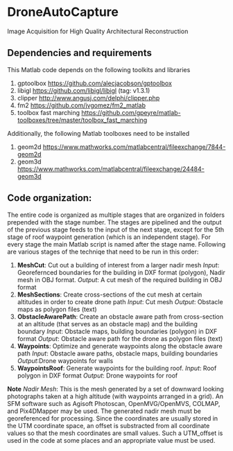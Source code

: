 # DroneAutoCapture
Image Acquisition for High Quality Architectural Reconstruction

## Dependencies and requirements
This Matlab code depends on the following toolkits and libraries
1. gptoolbox <https://github.com/alecjacobson/gptoolbox>
2. libigl <https://github.com/libigl/libigl> (tag: v1.3.1)
3. clipper <http://www.angusj.com/delphi/clipper.php>
4. fm2 <https://github.com/jvgomez/fm2_matlab>
5. toolbox fast marching <https://github.com/gpeyre/matlab-toolboxes/tree/master/toolbox_fast_marching>

Additionally, the following Matlab toolboxes need to be installed
1. geom2d <https://www.mathworks.com/matlabcentral/fileexchange/7844-geom2d>
2. geom3d <https://www.mathworks.com/matlabcentral/fileexchange/24484-geom3d>


## Code organization:
The entire code is organized as multiple stages that are organized in folders prepended with the stage number. The stages are pipelined and the output of the previous stage feeds to the input of the next stage, except for the 5th stage of roof waypoint generation (which is an independent stage). For every stage the main Matlab script is named after the stage name. Following are various stages of the techniqe that need to be run in this order:
1. **MeshCut**: Cut out a building of interest from a larger nadir mesh
*Input*: Georefernced boundaries for the building in DXF format (polygon), Nadir mesh in OBJ format.
*Output*: A cut mesh of the required building in OBJ format
2. **MeshSections**: Create cross-sections of the cut mesh at certain altitudes in order to create drone path
*Input*: Cut mesh
*Output*: Obstacle maps as polygon files (text)
3. **ObstacleAwarePath**: Create an obstacle aware path from cross-section at an altitude (that serves as an obstacle map) and the building boundary
*Input*: Obstacle maps, building boundaries (polygon) in DXF format
*Output*: Obstacle aware path for the drone as polygon files (text)
4. **Waypoints**: Optimize and generate waypoints along the obstacle aware path
*Input*: Obstacle aware paths, obstacle maps, building boundaries
*Output*:Drone waypoints for walls
5. **WaypointsRoof**: Generate waypoints for the building roof.
*Input*: Roof polygon in DXF format
*Output*: Drone waypoints for roof

**Note**
*Nadir Mesh*: This is the mesh generated by a set of downward looking photographs taken at a high altitude (with waypoints arranged in a grid). An SFM software such as Agisoft Photoscan, OpenMVG/OpenMVS, COLMAP, and Pix4DMapper may be used. The generated nadir mesh must be georeferenced for processing. Since the coordinates are usually stored in the UTM coordinate space, an offset is substracted from all coordinate values so that the mesh coordinates are small values. Such a UTM_offset is used in the code at some places and an appropriate value must be used.

